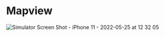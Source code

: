 # Mapview
![Simulator Screen Shot - iPhone 11 - 2022-05-25 at 12 32 05](https://user-images.githubusercontent.com/65220903/170200891-1b6ddb37-9f14-4b59-b6aa-88c77501d040.png)
